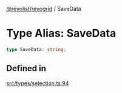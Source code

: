 [@revolist/revogrid](README.md) / SaveData

# Type Alias: SaveData

```ts
type SaveData: string;
```

## Defined in

[src/types/selection.ts:94](https://github.com/revolist/revogrid/blob/e4a447d6483665fe275065ba5ef60722f4635503/src/types/selection.ts#L94)
